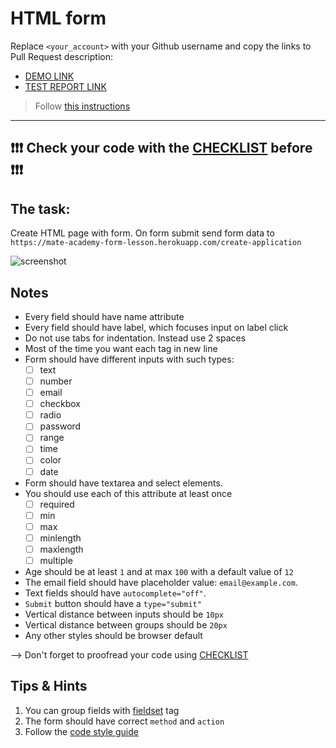# HTML form
Replace `<your_account>` with your Github username and copy the links to Pull Request description:
- [DEMO LINK](https://PastolNapas.github.io/layout_html-form/)
- [TEST REPORT LINK](https://PastolNapas.github.io/layout_html-form/report/html_report/)

> Follow [this instructions](https://mate-academy.github.io/layout_task-guideline/#how-to-solve-the-layout-tasks-on-github)
___

## ❗️❗️❗️ Check your code with the [CHECKLIST](https://github.com/mate-academy/layout_html-form/blob/master/checklist.md) before ❗️❗️❗️

## The task:
Create HTML page with form. On form submit send form data to `https://mate-academy-form-lesson.herokuapp.com/create-application`

![screenshot](./references/form-example.png)

## Notes
- Every field should have name attribute
- Every field should have label, which focuses input on label click
- Do not use tabs for indentation. Instead use 2 spaces
- Most of the time you want each tag in new line
- Form should have different inputs with such types:
  - [ ] text 
  - [ ] number
  - [ ] email
  - [ ] checkbox
  - [ ] radio
  - [ ] password
  - [ ] range
  - [ ] time
  - [ ] color
  - [ ] date
- Form should have textarea and select elements.
- You should use each of this attribute at least once
  - [ ] required
  - [ ] min
  - [ ] max
  - [ ] minlength
  - [ ] maxlength
  - [ ] multiple
- Age should be at least `1` and at max `100` with a default value of `12`
- The email field should have placeholder value: `email@example.com`.
- Text fields should have `autocomplete="off"`.
- `Submit` button should have a `type="submit"`
- Vertical distance between inputs should be `10px`
- Vertical distance between groups should be `20px`
- Any other styles should be browser default

--> Don't forget to proofread your code using [CHECKLIST](https://github.com/mate-academy/layout_html-form/blob/master/checklist.md)

## Tips & Hints
1. You can group fields with [fieldset](https://developer.mozilla.org/en-US/docs/Web/HTML/Element/fieldset) tag
2. The form should have correct `method` and `action`
3. Follow the [code style guide](https://mate-academy.github.io/style-guides/htmlcss.html)
